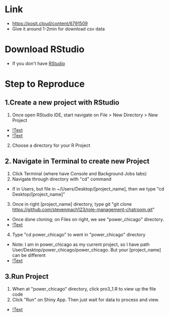 # Link
  - https://posit.cloud/content/6791509
  - Give it around 1-2min for download csv data
# Download RStudio
  - If you don't have [RStudio](https://posit.co/download/rstudio-desktop/) 
# Step to Reproduce
 ## 1.Create a new project with RStudio
 1. Once open RStudio IDE, start navigate on File > New Directory > New Project
  * [!Text](./images/pic1.png)
  * [!Text](./images/pic2.png)
 2. Choose a directory for your R Project
 ## 2. Navigate in Terminal to create new Project
1. Click Terminal (where have Console and Background Jobs tabs)
2. Navigate through directory with "cd" command 
  * If in Users, but file in ~/Users/Desktop/[project_name], then we type "cd Desktop/[project_name]"
3. Once in right [project_name] directory, type git "git clone https://github.com/stevenmach123/role-management-chatroom.git"
  * Once done cloning; on Files on right, we see "power_chicago" directory. 
  * [!Text](./images/pic4.png) 
4. Type "cd power_chicago" to went in "power_chicago" directory 
  * Note: I am in power_chicago as my current project, so I have path User/Desktop/power_chicago/power_chicago. But your [project_name] can be different
  * [!Text](./images/pic3.png) 
  ## 3.Run Project
  1. When at "power_chicago" directory, click pro3_1.R to view up the file code
  2. Click "Run" on Shiny App. Then just wait for data to process and view.
  * [!Text](./images/pic5.png)
